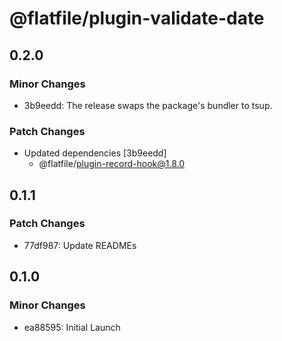 # @flatfile/plugin-validate-date

## 0.2.0

### Minor Changes

- 3b9eedd: The release swaps the package's bundler to tsup.

### Patch Changes

- Updated dependencies [3b9eedd]
  - @flatfile/plugin-record-hook@1.8.0

## 0.1.1

### Patch Changes

- 77df987: Update READMEs

## 0.1.0

### Minor Changes

- ea88595: Initial Launch
